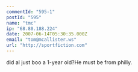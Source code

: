 ```yaml
---
commentId: "595-1"
postId: "595"
name: "tmc"
ip: "68.80.188.224"
date: 2007-06-14T05:30:35.000Z
email: "tom@mcallister.ws"
url: "http://sportfiction.com"
---
```

<p>did al just boo a 1-year old?He must be from philly.</p>